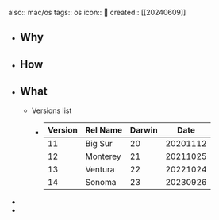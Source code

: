 also:: mac/os
tags:: os
icon:: 🍎
created:: [[20240609]]

- ## Why
- ## How
- ## What
  - Versions list
    - | Version | Rel Name | Darwin | Date |
      |-----|-----|----|----|
      | 11 | Big Sur | 20 | 20201112 |
      | 12 | Monterey | 21 | 20211025 |
      | 13 | Ventura | 22  | 20221024 |
      | 14 | Sonoma | 23 | 20230926|
-
-